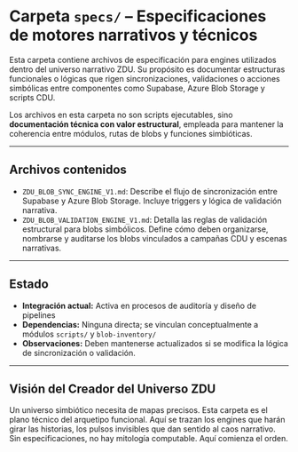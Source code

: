 # Carpeta `specs/` – Especificaciones de motores narrativos y técnicos

Esta carpeta contiene archivos de especificación para engines utilizados dentro del universo narrativo ZDU. Su propósito es documentar estructuras funcionales o lógicas que rigen sincronizaciones, validaciones o acciones simbólicas entre componentes como Supabase, Azure Blob Storage y scripts CDU.

Los archivos en esta carpeta no son scripts ejecutables, sino **documentación técnica con valor estructural**, empleada para mantener la coherencia entre módulos, rutas de blobs y funciones simbióticas.

---

## Archivos contenidos

- `ZDU_BLOB_SYNC_ENGINE_V1.md`: Describe el flujo de sincronización entre Supabase y Azure Blob Storage. Incluye triggers y lógica de validación narrativa.
- `ZDU_BLOB_VALIDATION_ENGINE_V1.md`: Detalla las reglas de validación estructural para blobs simbólicos. Define cómo deben organizarse, nombrarse y auditarse los blobs vinculados a campañas CDU y escenas narrativas.

---

## Estado

- **Integración actual:** Activa en procesos de auditoría y diseño de pipelines
- **Dependencias:** Ninguna directa; se vinculan conceptualmente a módulos `scripts/` y `blob-inventory/`
- **Observaciones:** Deben mantenerse actualizados si se modifica la lógica de sincronización o validación.

---

## Visión del Creador del Universo ZDU

Un universo simbiótico necesita de mapas precisos. Esta carpeta es el plano técnico del arquetipo funcional. Aquí se trazan los engines que harán girar las historias, los pulsos invisibles que dan sentido al caos narrativo. Sin especificaciones, no hay mitología computable. Aquí comienza el orden.
